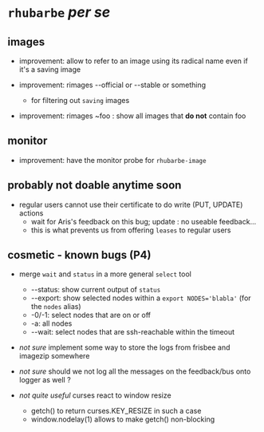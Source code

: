 # `rhubarbe` *per se*

## images

* improvement: allow to refer to an image using its radical name even if it's a saving image

* improvement: rimages --official or --stable or something
  * for filtering out `saving` images

* improvement: rimages ~foo : show all images that **do not** contain foo


## monitor

* improvement: have the monitor probe for `rhubarbe-image`


## probably not doable anytime soon

* regular users cannot use their certificate to do write (PUT, UPDATE) actions
  * wait for Aris's feedback on this bug; update : no useable feedback...
  * this is what prevents us from offering `leases` to regular users

## cosmetic - known bugs (P4)

* merge `wait` and `status` in a more general `select` tool
  * --status: show current output of `status`
  * --export: show selected nodes within a `export NODES='blabla'` (for the `nodes` alias)
  * -0/-1: select nodes that are on or off
  * -a: all nodes
  * --wait: select nodes that are ssh-reachable within the timeout

* *not sure* implement some way to store the logs from frisbee and imagezip somewhere
* *not sure* should we not log all the messages on the feedback/bus onto logger as well ?
* *not quite useful* curses react to window resize
  * getch() to return curses.KEY_RESIZE in such a case
  * window.nodelay(1) allows to make getch() non-blocking

